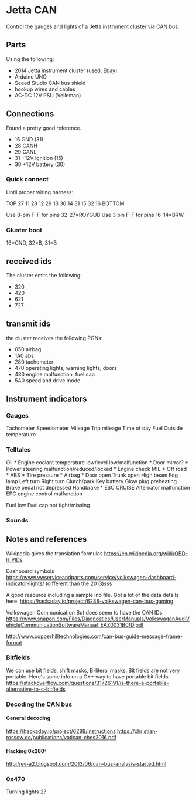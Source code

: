 # Jetta CAN

Control the gauges and lights of a Jetta instrument cluster via CAN bus.

## Parts
Using the following:

- 2014 Jetta instrument cluster (used, Ebay)
- Arduino UNO
- Seeed Studio CAN bus shield
- hookup wires and cables
- AC-DC 12V PSU (Velleman)

## Connections
Found a pretty good reference.

- 16 GND (31)
- 28 CANH
- 29 CANL
- 31 +12V ignition (15)
- 30 +12V battery (30)

### Quick connect
Until proper wiring harness:

TOP
27 11
28 12
29 13
30 14
31 15
32 16
BOTTOM

Use 8-pin F-F for pins 32-27=ROYGUB
Use 3 pin F-F for pins 16-14=BRW

### Cluster boot
16=GND, 32=B, 31=B




## received ids
The cluster emits the following:

- 320
- 420
- 621
- 727

## transmit ids
the cluster receives the following PGNs:

- 050 airbag
- 1A0 abs
- 280 tachometer
- 470 operating lights, warning lights, doors
- 480 engine malfunction, fuel cap
- 5A0 speed and drive mode


## Instrument indicators

### Gauges
Tachometer
Speedometer
Mileage
Trip mileage
Time of day
Fuel
Outside temperature

### Telltales
Oil *
Engine coolant temperature low/level low/malfunction *
Door mirror? *
Power steering malfunction/reduced/locked *
Engine check MIL *
Off road *
ABS *
Tire pressure *
Airbag *
Door open
Trunk open
High beam
Fog lamp
Left turn
Right turn
Clutch/park
Key battery
Glow plug preheating
Brake pedal not depressed
Handbrake *
ESC
CRUISE
Alternator malfunction
EPC engine control malfunction

Fuel low
Fuel cap not tight/missing

### Sounds

## Notes and references
Wikipedia gives the translation formulas
https://en.wikipedia.org/wiki/OBD-II_PIDs

Dashboard symbols
https://www.vwserviceandparts.com/service/volkswagen-dashboard-indicator-lights/
(different than the 2013)sss

A good resource including a sample ino file. Got a lot of the data details here.
https://hackaday.io/project/6288-volkswagen-can-bus-gaming

Volkswagen Communication
But does seem to have the CAN IDs
https://www.snapon.com/Files/Diagnostics/UserManuals/VolkswagenAudiVehicleCommunicationSoftwareManual_EAZ0031B01D.pdf

http://www.copperhilltechnologies.com/can-bus-guide-message-frame-format

### Bitfields
We can use bit fields, shift masks, B-literal masks.
Bit fields are not very portable.
Here's some info on a C++ way to have portable bit fields: https://stackoverflow.com/questions/31726191/is-there-a-portable-alternative-to-c-bitfields

### Decoding the CAN bus

#### General decoding
https://hackaday.io/project/6288/instructions
https://christian-rossow.de/publications/vatican-ches2016.pdf

#### Hacking 0x280: 
http://ev-a2.blogspot.com/2013/06/can-bus-analysis-started.html

### 0x470
Turning lights 2?
